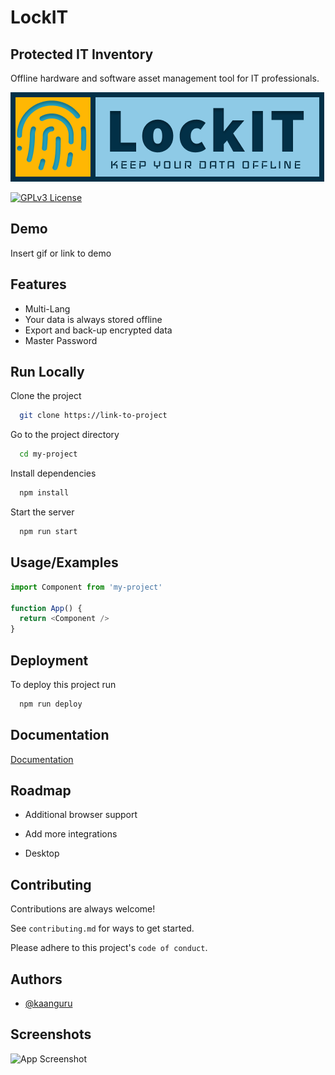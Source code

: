 
# LockIT

## Protected IT Inventory

Offline hardware and software asset management tool for IT professionals.

![Logo](/static/img/lockit-logo.png)

[![GPLv3 License](https://img.shields.io/badge/License-GPL%20v3-yellow.svg)](https://opensource.org/licenses/)

## Demo

Insert gif or link to demo

## Features

- Multi-Lang
- Your data is always stored offline
- Export and back-up encrypted data
- Master Password

## Run Locally

Clone the project

```bash
  git clone https://link-to-project
```

Go to the project directory

```bash
  cd my-project
```

Install dependencies

```bash
  npm install
```

Start the server

```bash
  npm run start
```

## Usage/Examples

```javascript
import Component from 'my-project'

function App() {
  return <Component />
}
```

## Deployment

To deploy this project run

```bash
  npm run deploy
```

## Documentation

[Documentation](https://linktodocumentation)

## Roadmap

- Additional browser support

- Add more integrations

- Desktop

## Contributing

Contributions are always welcome!

See `contributing.md` for ways to get started.

Please adhere to this project's `code of conduct`.

## Authors

- [@kaanguru](https://github.com/kaanguru/)

## Screenshots

![App Screenshot](https://via.placeholder.com/468x300?text=App+Screenshot+Here)

